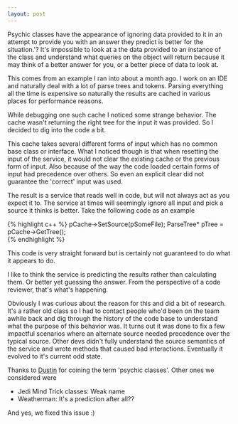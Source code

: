 ```yaml
---
layout: post
---
```

Psychic classes have the appearance of ignoring data provided to it in an attempt to provide you with an answer they predict is better for the situation.'? It's impossible to look at a the data provided to an instance of the class and understand what queries on the object will return because it may think of a better answer for you, or a better piece of data to look at.

This comes from an example I ran into about a month ago. I work on an IDE and naturally deal with a lot of parse trees and tokens. Parsing everything all the time is expensive so naturally the results are cached in various places for performance reasons.

While debugging one such cache I noticed some strange behavior. The cache wasn't returning the right tree for the input it was provided. So I decided to dig into the code a bit.

This cache takes several different forms of input which has no common base class or interface. What I noticed though is that when resetting the input of the service, it would not clear the existing cache or the previous form of input. Also because of the way the code loaded certain forms of input had precedence over others. So even an explicit clear did not guarantee the 'correct' input was used.

The result is a service that reads well in code, but will not always act as you expect it to. The service at times will seemingly ignore all input and pick a source it thinks is better. Take the following code as an example

{% highlight c++ %}
pCache->SetSource(pSomeFile);
ParseTree* pTree = pCache->GetTree();  
{% endhighlight %}

This code is very straight forward but is certainly not guaranteed to do what it appears to do.

I like to think the service is predicting the results rather than calculating them. Or better yet guessing the answer. From the perspective of a code reviewer, that's what's happening.

Obviously I was curious about the reason for this and did a bit of research.  It's a rather old class so I had to contact people who'd been on the team awhile back and dig through the history of the code base to understand what the purpose of this behavior was. It turns out it was done to fix a few impactful scenarios where an alternate source needed precedence over the typical source. Other devs didn't fully understand the source semantics of the service and wrote methods that caused bad interactions. Eventually it evolved to it's current odd state.

Thanks to [Dustin](http://diditwith.net/) for coining the term 'psychic classes'. Other ones we considered were

  * Jedi Mind Trick classes: Weak name
  * Weatherman: It's a prediction after all??

And yes, we fixed this issue :)

